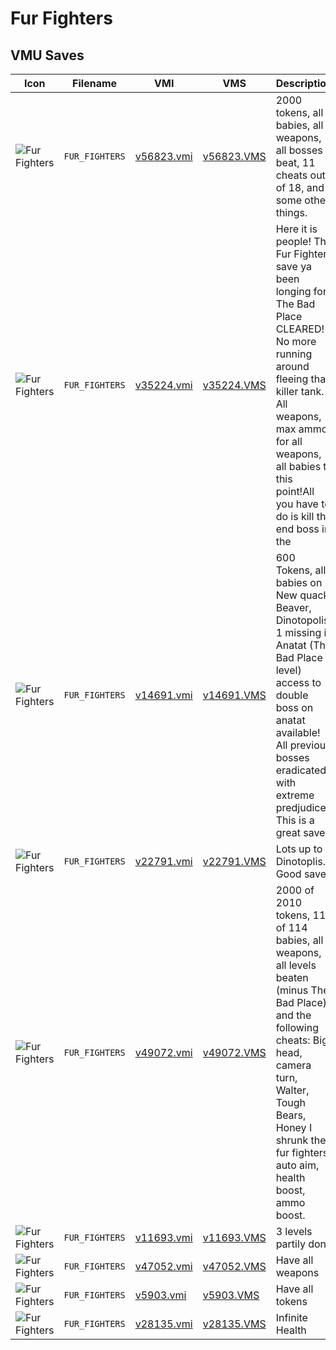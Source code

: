 # Fur Fighters

## VMU Saves

| Icon | Filename | VMI | VMS | Description |
|------|----------|-----|-----|-------------|
| ![Fur Fighters](../icons/FUR_FIGHTERS.GIF) | `FUR_FIGHTERS` | [v56823.vmi](v56823.vmi) | [v56823.VMS](v56823.VMS) | 2000 tokens, all babies, all weapons, all bosses beat, 11 cheats out of 18, and some other things.  
| ![Fur Fighters](../icons/FUR_FIGHTERS.GIF) | `FUR_FIGHTERS` | [v35224.vmi](v35224.vmi) | [v35224.VMS](v35224.VMS) | Here it is people! The Fur Fighters save ya been longing for! The Bad Place CLEARED! No more running around fleeing that killer tank. All weapons, max ammo for all weapons, all babies to this point!All you have to do is kill the end boss in the
| ![Fur Fighters](../icons/FUR_FIGHTERS.GIF) | `FUR_FIGHTERS` | [v14691.vmi](v14691.vmi) | [v14691.VMS](v14691.VMS) | 600 Tokens, all babies on New quack, Beaver, Dinotopolis, 1 missing in Anatat (The Bad Place level) access to double boss on anatat available! All previous bosses eradicated with extreme predjudice! This is a great save! 
| ![Fur Fighters](../icons/FUR_FIGHTERS.GIF) | `FUR_FIGHTERS` | [v22791.vmi](v22791.vmi) | [v22791.VMS](v22791.VMS) | Lots up to Dinotoplis. Good save 
| ![Fur Fighters](../icons/FUR_FIGHTERS.GIF) | `FUR_FIGHTERS` | [v49072.vmi](v49072.vmi) | [v49072.VMS](v49072.VMS) | 2000 of 2010 tokens, 113 of 114 babies, all weapons, all levels beaten (minus The Bad Place), and the following cheats:  Big head, camera turn, Walter, Tough Bears, Honey I shrunk the fur fighters, auto aim, health boost, ammo boost. 
| ![Fur Fighters](../icons/FUR_FIGHTERS.GIF) | `FUR_FIGHTERS` | [v11693.vmi](v11693.vmi) | [v11693.VMS](v11693.VMS) | 3 levels partily done 
| ![Fur Fighters](../icons/FUR_FIGHTERS.GIF) | `FUR_FIGHTERS` | [v47052.vmi](v47052.vmi) | [v47052.VMS](v47052.VMS) | Have all weapons 
| ![Fur Fighters](../icons/FUR_FIGHTERS.GIF) | `FUR_FIGHTERS` | [v5903.vmi](v5903.vmi) | [v5903.VMS](v5903.VMS) | Have all tokens 
| ![Fur Fighters](../icons/FUR_FIGHTERS.GIF) | `FUR_FIGHTERS` | [v28135.vmi](v28135.vmi) | [v28135.VMS](v28135.VMS) | Infinite Health 
